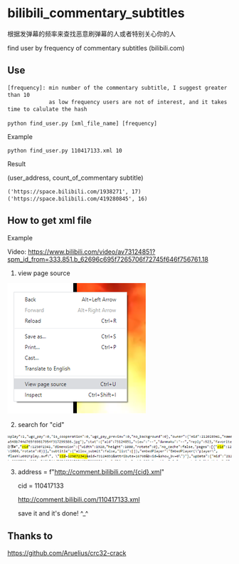 # bilibili_commentary_subtitles
根据发弹幕的频率来查找恶意刷弹幕的人或者特别关心你的人

find user by frequency of commentary subtitles (bilibili.com)

## Use ##
```shell
[frequency]: min number of the commentary subtitle, I suggest greater than 10
             as low frequency users are not of interest, and it takes time to calulate the hash

python find_user.py [xml_file_name] [frequency]
```
Example
```shell
python find_user.py 110417133.xml 10
```
Result

(user_address, count_of_commentary subtitle)
```poweshell
('https://space.bilibili.com/1938271', 17)
('https://space.bilibili.com/419280845', 16)
```

## How to get xml file ##

Example

Video: https://www.bilibili.com/video/av73124851?spm_id_from=333.851.b_62696c695f7265706f72745f646f756761.18

1. view page source

![picture alt](./screenshots/1.png)

2. search for "cid"

![picture alt](./screenshots/2.PNG)

3. address = f"http://comment.bilibili.com/{cid}.xml" 

    cid = 110417133

    http://comment.bilibili.com/110417133.xml

    save it and it's done! ^_^
 
 
 ## Thanks to ##
 https://github.com/Aruelius/crc32-crack
